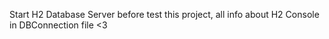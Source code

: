 Start H2 Database Server before test this project, all info about H2 Console in DBConnection file <3 
